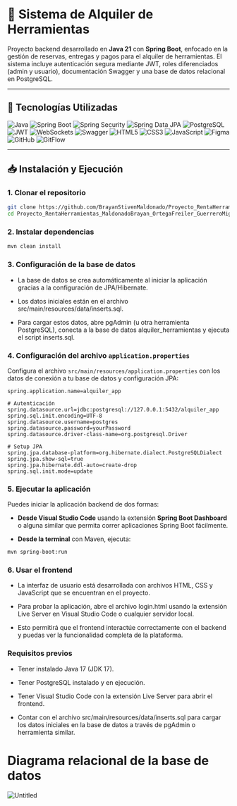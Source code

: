 # 🔧 Sistema de Alquiler de Herramientas

Proyecto backend desarrollado en **Java 21** con **Spring Boot**, enfocado en la gestión de reservas, entregas y pagos para el alquiler de herramientas. El sistema incluye autenticación segura mediante JWT, roles diferenciados (admin y usuario), documentación Swagger y una base de datos relacional en PostgreSQL.

---

## 🚀 Tecnologías Utilizadas

![Java](https://img.shields.io/badge/java-%23ED8B00.svg?style=for-the-badge&logo=openjdk&logoColor=white)
![Spring Boot](https://img.shields.io/badge/Spring%20Boot-6DB33F?style=for-the-badge&logo=spring-boot&logoColor=white)
![Spring Security](https://img.shields.io/badge/Spring%20Security-6DB33F?style=for-the-badge&logo=spring-security&logoColor=white)
![Spring Data JPA](https://img.shields.io/badge/Spring%20Data%20JPA-6DB33F?style=for-the-badge&logo=spring&logoColor=white)
![PostgreSQL](https://img.shields.io/badge/PostgreSQL-4169E1?style=for-the-badge&logo=postgresql&logoColor=white)
![JWT](https://img.shields.io/badge/JWT-000000?style=for-the-badge&logo=json-web-tokens&logoColor=white)
![WebSockets](https://img.shields.io/badge/WebSockets-ffa500?style=for-the-badge)
![Swagger](https://img.shields.io/badge/Swagger-85EA2D?style=for-the-badge&logo=swagger&logoColor=black)
![HTML5](https://img.shields.io/badge/HTML5-E34F26?style=for-the-badge&logo=html5&logoColor=white)
![CSS3](https://img.shields.io/badge/CSS3-1572B6?style=for-the-badge&logo=css3&logoColor=white)
![JavaScript](https://img.shields.io/badge/JavaScript-F7DF1E?style=for-the-badge&logo=javascript&logoColor=black)
![Figma](https://img.shields.io/badge/Figma-F24E1E?style=for-the-badge&logo=figma&logoColor=white)
![GitHub](https://img.shields.io/badge/GitHub-181717?style=for-the-badge&logo=github&logoColor=white)
![GitFlow](https://img.shields.io/badge/GitFlow-6C2E91?style=for-the-badge&logo=git&logoColor=white)

---

## 📥 Instalación y Ejecución

### 1. Clonar el repositorio

```bash
git clone https://github.com/BrayanStivenMaldonado/Proyecto_RentaHerramientas_MaldonadoBrayan_OrtegaFreiler_GuerreroMiguel.git
cd Proyecto_RentaHerramientas_MaldonadoBrayan_OrtegaFreiler_GuerreroMiguel
```

### 2. Instalar dependencias
```bash
mvn clean install
```
### 3. Configuración de la base de datos
- La base de datos se crea automáticamente al iniciar la aplicación gracias a la configuración de JPA/Hibernate.

- Los datos iniciales están en el archivo src/main/resources/data/inserts.sql.

- Para cargar estos datos, abre pgAdmin (u otra herramienta PostgreSQL), conecta a la base de datos alquiler_herramientas y ejecuta el script inserts.sql.

### 4. Configuración del archivo `application.properties`

Configura el archivo `src/main/resources/application.properties` con los datos de conexión a tu base de datos y configuración JPA:

```properties
spring.application.name=alquiler_app

# Autenticación
spring.datasource.url=jdbc:postgresql://127.0.0.1:5432/alquiler_app
spring.sql.init.encoding=UTF-8
spring.datasource.username=postgres
spring.datasource.password=yourPassword
spring.datasource.driver-class-name=org.postgresql.Driver

# Setup JPA
spring.jpa.database-platform=org.hibernate.dialect.PostgreSQLDialect
spring.jpa.show-sql=true
spring.jpa.hibernate.ddl-auto=create-drop
spring.sql.init.mode=update
```

### 5. Ejecutar la aplicación

Puedes iniciar la aplicación backend de dos formas:

- **Desde Visual Studio Code** usando la extensión **Spring Boot Dashboard** o alguna similar que permita correr aplicaciones Spring Boot fácilmente.

- **Desde la terminal** con Maven, ejecuta:

```bash
mvn spring-boot:run
```

### 6. Usar el frontend
- La interfaz de usuario está desarrollada con archivos HTML, CSS y JavaScript que se encuentran en el proyecto.

- Para probar la aplicación, abre el archivo login.html usando la extensión Live Server en Visual Studio Code o cualquier servidor local.

- Esto permitirá que el frontend interactúe correctamente con el backend y puedas ver la funcionalidad completa de la plataforma.

### Requisitos previos
- Tener instalado Java 17 (JDK 17).

- Tener PostgreSQL instalado y en ejecución.

- Tener Visual Studio Code con la extensión Live Server para abrir el frontend.

- Contar con el archivo src/main/resources/data/inserts.sql para cargar los datos iniciales en la base de datos a través de pgAdmin o herramienta similar.

# Diagrama relacional de la base de datos

![Untitled](https://github.com/user-attachments/assets/868620ef-690f-4027-ab91-4f967c73ba91)
